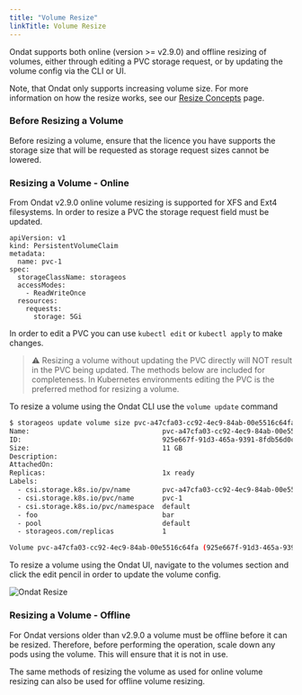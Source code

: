 ```yaml
---
title: "Volume Resize"
linkTitle: Volume Resize
---
```



Ondat supports both online (version >= v2.9.0) and offline resizing of volumes,
either through editing a PVC storage request, or by updating the volume config
via the CLI or UI.

Note, that Ondat only supports increasing volume size. For more
information on how the resize works, see our [Resize Concepts](/docs/concepts/volumes#volume-resize) page.

### Before Resizing a Volume

Before resizing a volume, ensure that the licence you have supports the storage
size that will be requested as storage request sizes cannot be lowered.

### Resizing a Volume - Online

From Ondat v2.9.0 online volume resizing is supported for XFS and Ext4 filesystems.
In order to resize a PVC the storage request field must be updated.

```
apiVersion: v1
kind: PersistentVolumeClaim
metadata:
  name: pvc-1
spec:
  storageClassName: storageos
  accessModes:
    - ReadWriteOnce
  resources:
    requests:
      storage: 5Gi
```

In order to edit a PVC you can use `kubectl edit` or `kubectl apply` to make
changes.

> ⚠️ Resizing a volume without updating the PVC directly will NOT result in
> the PVC being updated. The methods below are included for completeness. In
> Kubernetes environments editing the PVC is the preferred method for resizing
> a volume.

To resize a volume using the Ondat CLI use the `volume update` command

```bash
$ storageos update volume size pvc-a47cfa03-cc92-4ec9-84ab-00e5516c64fa 10GiB
Name:                                 pvc-a47cfa03-cc92-4ec9-84ab-00e5516c64fa
ID:                                   925e667f-91d3-465a-9391-8fdb56d0c9ff
Size:                                 11 GB
Description:
AttachedOn:
Replicas:                             1x ready
Labels:
  - csi.storage.k8s.io/pv/name        pvc-a47cfa03-cc92-4ec9-84ab-00e5516c64fa
  - csi.storage.k8s.io/pvc/name       pvc-1
  - csi.storage.k8s.io/pvc/namespace  default
  - foo                               bar
  - pool                              default
  - storageos.com/replicas            1

Volume pvc-a47cfa03-cc92-4ec9-84ab-00e5516c64fa (925e667f-91d3-465a-9391-8fdb56d0c9ff) updated. Size changed.
```

To resize a volume using the Ondat UI, navigate to the volumes section and
click the edit pencil in order to update the volume config.

![Ondat Resize](/images/docs/operations/resize/resize-vol.png)

### Resizing a Volume - Offline

For Ondat versions older than v2.9.0 a volume must be offline before
it can be resized. Therefore, before performing the operation, scale
down any pods using the volume. This will ensure that it is not in use.

The same methods of resizing the volume as used for online volume resizing
can also be used for offline volume resizing.
